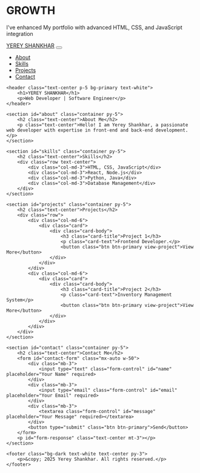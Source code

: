 # GROWTH
I've enhanced My portfolio with advanced HTML, CSS, and JavaScript integration
<!DOCTYPE html>
<html lang="en">
<head>
    <meta charset="UTF-8">
    <meta name="viewport" content="width=device-width, initial-scale=1.0">
    <title>My Portfolio</title>
    <link href="https://cdn.jsdelivr.net/npm/bootstrap@5.3.0/dist/css/bootstrap.min.css" rel="stylesheet">
    <script defer src="https://cdn.jsdelivr.net/npm/bootstrap@5.3.0/dist/js/bootstrap.bundle.min.js"></script>
    <script defer src="script.js"></script>
</head>
<body>
    <nav class="navbar navbar-expand-lg navbar-dark bg-dark">
        <div class="container">
            <a class="navbar-brand" href="#">YEREY SHANKHAR</a>
            <button class="navbar-toggler" type="button" data-bs-toggle="collapse" data-bs-target="#navbarNav">
                <span class="navbar-toggler-icon"></span>
            </button>
            <div class="collapse navbar-collapse" id="navbarNav">
                <ul class="navbar-nav ms-auto">
                    <li class="nav-item"><a class="nav-link" href="#about">About</a></li>
                    <li class="nav-item"><a class="nav-link" href="#skills">Skills</a></li>
                    <li class="nav-item"><a class="nav-link" href="#projects">Projects</a></li>
                    <li class="nav-item"><a class="nav-link" href="#contact">Contact</a></li>
                </ul>
            </div>
        </div>
    </nav>

    <header class="text-center p-5 bg-primary text-white">
        <h1>YEREY SHANKHAR</h1>
        <p>Web Developer | Software Engineer</p>
    </header>
    
    <section id="about" class="container py-5">
        <h2 class="text-center">About Me</h2>
        <p class="text-center">Hello! I am Yerey Shankhar, a passionate web developer with expertise in front-end and back-end development.</p>
    </section>
    
    <section id="skills" class="container py-5">
        <h2 class="text-center">Skills</h2>
        <div class="row text-center">
            <div class="col-md-3">HTML, CSS, JavaScript</div>
            <div class="col-md-3">React, Node.js</div>
            <div class="col-md-3">Python, Java</div>
            <div class="col-md-3">Database Management</div>
        </div>
    </section>
    
    <section id="projects" class="container py-5">
        <h2 class="text-center">Projects</h2>
        <div class="row">
            <div class="col-md-6">
                <div class="card">
                    <div class="card-body">
                        <h3 class="card-title">Project 1</h3>
                        <p class="card-text">Frontend Developer.</p>
                        <button class="btn btn-primary view-project">View More</button>
                    </div>
                </div>
            </div>
            <div class="col-md-6">
                <div class="card">
                    <div class="card-body">
                        <h3 class="card-title">Project 2</h3>
                        <p class="card-text">Inventory Management System</p>
                        <button class="btn btn-primary view-project">View More</button>
                    </div>
                </div>
            </div>
        </div>
    </section>
    
    <section id="contact" class="container py-5">
        <h2 class="text-center">Contact Me</h2>
        <form id="contact-form" class="mx-auto w-50">
            <div class="mb-3">
                <input type="text" class="form-control" id="name" placeholder="Your Name" required>
            </div>
            <div class="mb-3">
                <input type="email" class="form-control" id="email" placeholder="Your Email" required>
            </div>
            <div class="mb-3">
                <textarea class="form-control" id="message" placeholder="Your Message" required></textarea>
            </div>
            <button type="submit" class="btn btn-primary">Send</button>
        </form>
        <p id="form-response" class="text-center mt-3"></p>
    </section>

    <footer class="bg-dark text-white text-center py-3">
        <p>&copy; 2025 Yerey Shankhar. All rights reserved.</p>
    </footer>
</body>
</html>

